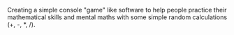 Creating a simple console "game" like software to help people practice their mathematical skills and mental maths with some simple random calculations (+, -, *, /).
 
